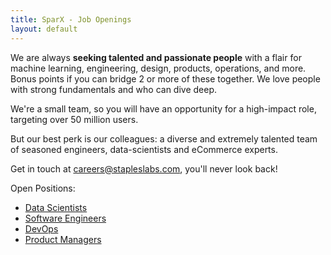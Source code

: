 ```yaml
---
title: SparX - Job Openings
layout: default
---
```


We are always **seeking talented and passionate people** with a flair
for machine learning, engineering, design, products, operations, and
more. Bonus points if you can bridge 2 or more of these together. We
love people with strong fundamentals and who can dive deep.

We're a small team, so you will have an opportunity for a high-impact
role, targeting over 50 million users.

But our best perk is our colleagues: a diverse and extremely talented
team of seasoned engineers, data-scientists and eCommerce experts.

Get in touch at
[careers@stapleslabs.com](mailto:careers@stapleslabs.com), you'll
never look back!

Open Positions:

- [Data Scientists](jobs/data_scientist.html)
- [Software Engineers](jobs/software_engineer.html)
- [DevOps](jobs/devops.html)
- [Product Managers](jobs/product_manager.html)
